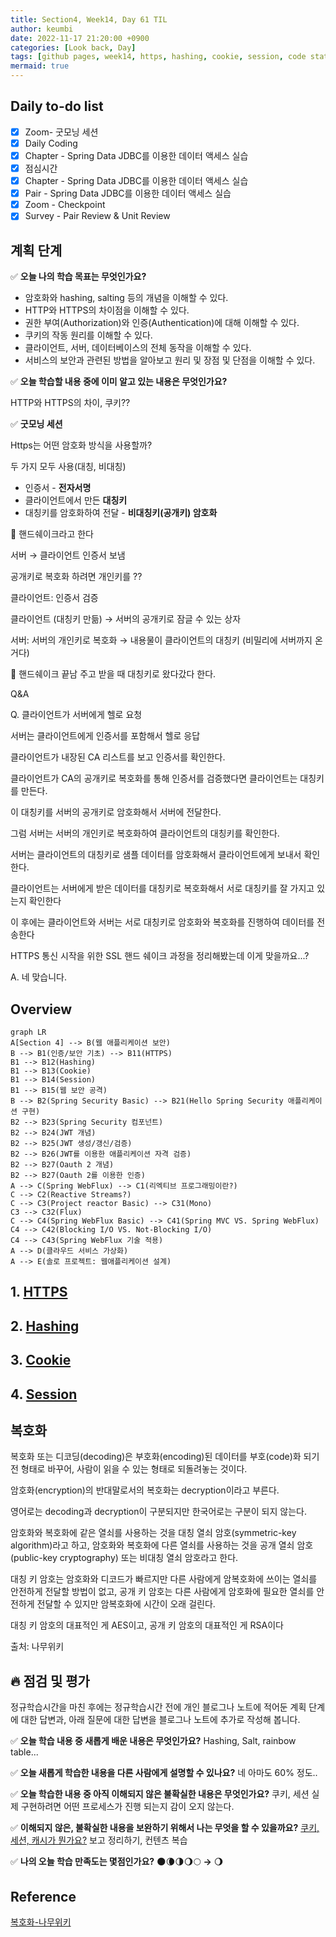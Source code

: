 ```yaml
---
title: Section4, Week14, Day 61 TIL
author: keumbi
date: 2022-11-17 21:20:00 +0900
categories: [Look back, Day]
tags: [github pages, week14, https, hashing, cookie, session, code states ]
mermaid: true
---
```



## Daily to-do list

- [x]  Zoom- 굿모닝 세션
- [x]  Daily Coding
- [x]  Chapter - Spring Data JDBC를 이용한 데이터 액세스 실습
- [x]  점심시간
- [x]  Chapter - Spring Data JDBC를 이용한 데이터 액세스 실습
- [x]  Pair - Spring Data JDBC를 이용한 데이터 액세스 실습
- [x]  Zoom - Checkpoint
- [x]  Survey - Pair Review & Unit Review

## 계획 단계

✅ **오늘 나의 학습 목표는 무엇인가요?**

- 암호화와 hashing, salting 등의 개념을 이해할 수 있다.
- HTTP와 HTTPS의 차이점을 이해할 수 있다.
- 권한 부여(Authorization)와 인증(Authentication)에 대해 이해할 수 있다.
- 쿠키의 작동 원리를 이해할 수 있다.
- 클라이언트, 서버, 데이터베이스의 전체 동작을 이해할 수 있다.
- 서비스의 보안과 관련된 방법을 알아보고 원리 및 장점 및 단점을 이해할 수 있다.

✅ **오늘 학습할 내용 중에 이미 알고 있는 내용은 무엇인가요?**

HTTP와 HTTPS의 차이, 쿠키??

✅ **굿모닝 세션**

Https는 어떤 암호화 방식을 사용할까?

두 가지 모두 사용(대칭, 비대칭)

- 인증서 - **전자서명**
- 클라이언트에서 만든 **대칭키**
- 대칭키를 암호화하여 전달 - **비대칭키(공개키) 암호화**

🤝 핸드쉐이크라고 한다

서버 → 클라이언트 인증서 보냄

공개키로 복호화 하려면 개인키를 ??

클라이언트: 인증서 검증

클라이언트 (대칭키 만듦) → 서버의 공개키로 잠글 수 있는 상자

서버: 서버의 개인키로 복호화 → 내용물이 클라이언트의 대칭키 (비밀리에 서버까지 온거다)

🤝 핸드쉐이크 끝남 주고 받을 때 대칭키로 왔다갔다 한다.

Q&A

Q. 클라이언트가 서버에게 헬로 요청

서버는 클라이언트에게 인증서를 포함해서 헬로 응답

클라이언트가 내장된 CA 리스트를 보고 인증서를 확인한다.

클라이언트가 CA의 공개키로 복호화를 통해 인증서를 검증했다면 클라이언트는 대칭키를 만든다.

이 대칭키를 서버의 공개키로 암호화해서 서버에 전달한다.

그럼 서버는 서버의 개인키로 복호화하여 클라이언트의 대칭키를 확인한다.

서버는 클라이언트의 대칭키로 샘플 데이터를 암호화해서 클라이언트에게 보내서 확인한다.

클라이언트는 서버에게 받은 데이터를 대칭키로 복호화해서 서로 대칭키를 잘 가지고 있는지 확인한다

이 후에는 클라이언트와 서버는 서로 대칭키로 암호화와 복호화를 진행하여 데이터를 전송한다

HTTPS 통신 시작을 위한 SSL 핸드 쉐이크 과정을 정리해봤는데 이게 맞을까요...?

A. 네 맞습니다.

## Overview

```mermaid
graph LR
A[Section 4] --> B(웹 애플리케이션 보안)
B --> B1(인증/보안 기초) --> B11(HTTPS)
B1 --> B12(Hashing)
B1 --> B13(Cookie)
B1 --> B14(Session)
B1 --> B15(웹 보안 공격)
B --> B2(Spring Security Basic) --> B21(Hello Spring Security 애플리케이션 구현)
B2 --> B23(Spring Security 컴포넌트)
B2 --> B24(JWT 개념)
B2 --> B25(JWT 생성/갱신/검증)
B2 --> B26(JWT를 이용한 애플리케이션 자격 검증)
B2 --> B27(Oauth 2 개념)
B2 --> B27(Oauth 2를 이용한 인증)
A --> C(Spring WebFlux) --> C1(리엑티브 프로그래밍이란?)
C --> C2(Reactive Streams?)
C --> C3(Project reactor Basic) --> C31(Mono)
C3 --> C32(Flux)
C --> C4(Spring WebFlux Basic) --> C41(Spring MVC VS. Spring WebFlux)
C4 --> C42(Blocking I/O VS. Not-Blocking I/O)
C4 --> C43(Spring WebFlux 기술 적용)
A --> D(클라우드 서비스 가상화)
A --> E(솔로 프로젝트: 웹애플리케이션 설계)
```


## 1. [HTTPS](/posts/security-authentication/#1-https)

## 2. [Hashing](/posts/understanding-computers-and-programming/#2-hashing)

## 3. [Cookie](/posts/understanding-computers-and-programming/#3-cookie)

## 4. [Session](/posts/understanding-computers-and-programming/#4-session)


## 복호화

복호화 또는 디코딩(decoding)은 부호화(encoding)된 데이터를 부호(code)화 되기 전 형태로 바꾸어, 사람이 읽을 수 있는 형태로 되돌려놓는 것이다.

암호화(encryption)의 반대말로서의 복호화는 decryption이라고 부른다.

영어로는 decoding과 decryption이 구분되지만 한국어로는 구분이 되지 않는다.

암호화와 복호화에 같은 열쇠를 사용하는 것을 대칭 열쇠 암호(symmetric-key algorithm)라고 하고, 암호화와 복호화에 다른 열쇠를 사용하는 것을 공개 열쇠 암호(public-key cryptography) 또는 비대칭 열쇠 암호라고 한다.

대칭 키 암호는 암호화와 디코드가 빠르지만 다른 사람에게 암복호화에 쓰이는 열쇠를 안전하게 전달할 방법이 없고, 공개 키 암호는 다른 사람에게 암호화에 필요한 열쇠를 안전하게 전달할 수 있지만 암복호화에 시간이 오래 걸린다.

대칭 키 암호의 대표적인 게 AES이고, 공개 키 암호의 대표적인 게 RSA이다

출처: 나무위키


## 🔥 점검 및 평가

정규학습시간을 마친 후에는 정규학습시간 전에 개인 블로그나 노트에 적어둔 계획 단계에 대한 답변과, 아래 질문에 대한 답변을 블로그나 노트에 추가로 작성해 봅니다.

  ✅ **오늘 학습 내용 중 새롭게 배운 내용은 무엇인가요?** Hashing, Salt, rainbow table...

  ✅ **오늘 새롭게 학습한 내용을 다른 사람에게 설명할 수 있나요?** 네 아마도 60% 정도..

  ✅ **오늘 학습한 내용 중 아직 이해되지 않은 불확실한 내용은 무엇인가요?** 쿠키, 세션 실제 구현하려면 어떤 프로세스가 진행 되는지 감이 오지 않는다.

  ✅ **이해되지 않은, 불확실한 내용을 보완하기 위해서 나는 무엇을 할 수 있을까요?**
  [쿠키, 세션, 캐시가 뭔가요?](https://www.yalco.kr/15_cookie_session_cache/) 보고 정리하기, 컨텐츠 복습

  ✅ **나의 오늘 학습 만족도는 몇점인가요?** 🌑🌘🌗🌖🌕  **→**  🌖


## Reference

[복호화-나무위키](https://namu.wiki/w/%EB%B3%B5%ED%98%B8%ED%99%94)
